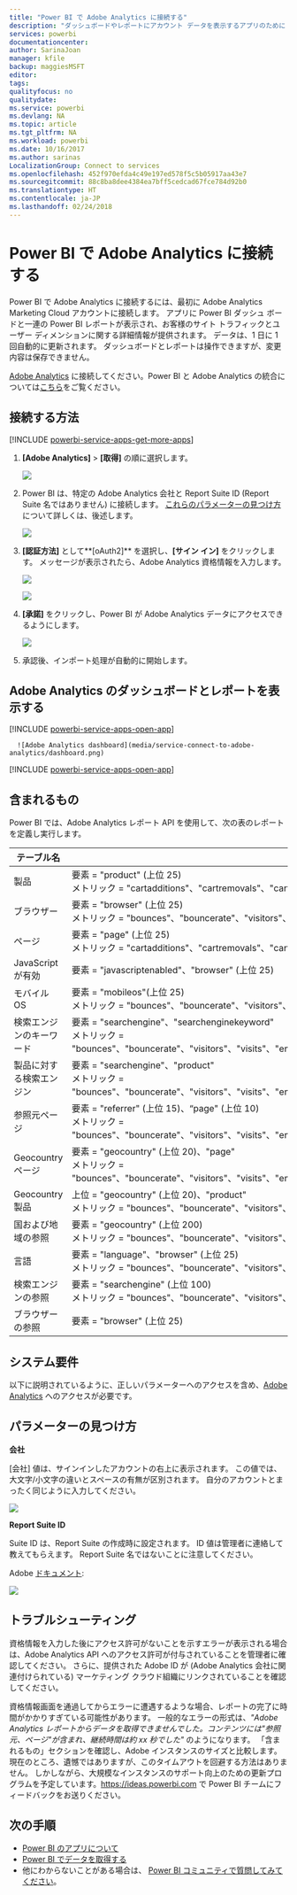 ```yaml
---
title: "Power BI で Adobe Analytics に接続する"
description: "ダッシュボードやレポートにアカウント データを表示するアプリのために Power BI から Adobe Analytics に接続します。"
services: powerbi
documentationcenter: 
author: SarinaJoan
manager: kfile
backup: maggiesMSFT
editor: 
tags: 
qualityfocus: no
qualitydate: 
ms.service: powerbi
ms.devlang: NA
ms.topic: article
ms.tgt_pltfrm: NA
ms.workload: powerbi
ms.date: 10/16/2017
ms.author: sarinas
LocalizationGroup: Connect to services
ms.openlocfilehash: 452f970efda4c49e197ed578f5c5b05917aa43e7
ms.sourcegitcommit: 88c8ba8dee4384ea7bff5cedcad67fce784d92b0
ms.translationtype: HT
ms.contentlocale: ja-JP
ms.lasthandoff: 02/24/2018
---
```

# <a name="connect-to-adobe-analytics-with-power-bi"></a>Power BI で Adobe Analytics に接続する
Power BI で Adobe Analytics に接続するには、最初に Adobe Analytics Marketing Cloud アカウントに接続します。 アプリに Power BI ダッシュ ボードと一連の Power BI レポートが表示され、お客様のサイト トラフィックとユーザー ディメンションに関する詳細情報が提供されます。 データは、1 日に 1 回自動的に更新されます。 ダッシュボードとレポートは操作できますが、変更内容は保存できません。

[Adobe Analytics](https://app.powerbi.com/getdata/services/adobe-analytics) に接続してください。Power BI と Adobe Analytics の統合については[こちら](https://powerbi.microsoft.com/integrations/adobe-analytics)をご覧ください。

## <a name="how-to-connect"></a>接続する方法
[!INCLUDE [powerbi-service-apps-get-more-apps](./includes/powerbi-service-apps-get-more-apps.md)]

1. **[Adobe Analytics]** \> **[取得]** の順に選択します。
   
   ![](media/service-connect-to-adobe-analytics/adobe.png)
2. Power BI は、特定の Adobe Analytics 会社と Report Suite ID (Report Suite 名ではありません) に接続します。 [これらのパラメーターの見つけ方](#FindingParams)について詳しくは、後述します。
   
   ![](media/service-connect-to-adobe-analytics/parameters.png)
3. **[認証方法]** として**[oAuth2]** を選択し、**[サイン イン]** をクリックします。 メッセージが表示されたら、Adobe Analytics 資格情報を入力します。 
   
    ![](media/service-connect-to-adobe-analytics/creds.png)
   
    ![](media/service-connect-to-adobe-analytics/adobe_signin.png)
4. **[承諾]** をクリックし、Power BI が Adobe Analytics データにアクセスできるようにします。
   
   ![](media/service-connect-to-adobe-analytics/adobe_authorize.png)
5. 承認後、インポート処理が自動的に開始します。 

## <a name="view-the-adobe-analytics-dashboard-and-reports"></a>Adobe Analytics のダッシュボードとレポートを表示する
[!INCLUDE [powerbi-service-apps-open-app](./includes/powerbi-service-apps-open-app.md)]

      ![Adobe Analytics dashboard](media/service-connect-to-adobe-analytics/dashboard.png)

[!INCLUDE [powerbi-service-apps-open-app](./includes/powerbi-service-apps-what-now.md)]

## <a name="whats-included"></a>含まれるもの
Power BI では、Adobe Analytics レポート API を使用して、次の表のレポートを定義し実行します。

| **テーブル名** | **列の詳細** |
| --- | --- |
| 製品 |要素 =  "product" (上位 25) </br> メトリック = "cartadditions"、"cartremovals"、"carts"、"cartviews"、"checkouts"、"revenue"、"units" |
| ブラウザー |要素 = "browser" (上位 25)</br>  メトリック = "bounces"、"bouncerate"、"visitors"、"visits"、"uniquevisitors"、"totaltimespent"、"pageviews" |
| ページ |要素 = "page" (上位 25)</br>  メトリック = "cartadditions"、"cartremovals"、"carts"、"cartviews"、"checkouts"、"revenue"、"units"、"visits"、"uniquevisitors"、"pageviews"、"bounces"、"bouncerate"、"totaltimespent" |
| JavaScript が有効 |要素 =  "javascriptenabled"、"browser" (上位 25) |
| モバイル OS |要素 = "mobileos"(上位 25)</br> メトリック = "bounces"、"bouncerate"、"visitors"、"visits"、"uniquevisitors"、"totaltimespent"、"cartadditions"、"cartremovals"、"checkouts"、"revenue"、"units"、"pageviews" |
| 検索エンジンのキーワード |要素 = "searchengine"、"searchenginekeyword"</br>  メトリック = "bounces"、"bouncerate"、"visitors"、"visits"、"entries"、"uniquevisitors"、"totaltimespent"、"cartadditions"、"cartremovals"、"carts"、"cartviews"、"checkouts"、"revenue"、"units"、"pageviews" |
| 製品に対する検索エンジン |要素 = "searchengine"、"product"</br>  メトリック = "bounces"、"bouncerate"、"visitors"、"visits"、"entries"、"uniquevisitors"、"totaltimespent"、"cartadditions"、"cartremovals"、"carts"、"cartviews"、"checkouts"、"revenue"、"units"、"pageviews" |
| 参照元ページ |要素 = "referrer" (上位 15)、“page" (上位 10)</br>  メトリック = "bounces"、"bouncerate"、"visitors"、"visits"、"entries"、"uniquevisitors"、"totaltimespent"、"cartadditions"、"cartremovals"、"carts"、"cartviews"、"checkouts"、"revenue"、"units"、"pageviews" |
| Geocountry ページ |要素 = "geocountry" (上位 20)、"page"</br>  メトリック = "bounces"、"bouncerate"、"visitors"、"visits"、"entries"、"uniquevisitors"、"totaltimespent"、"cartadditions"、"cartremovals"、"carts"、"cartviews"、"checkouts"、"revenue"、"units"、"pageviews" |
| Geocountry 製品 |上位 = "geocountry" (上位 20)、"product"</br> メトリック = "bounces"、"bouncerate"、"visitors"、"visits"、"entries"、"uniquevisitors"、"totaltimespent"、"cartadditions"、"cartremovals"、"carts"、"cartviews"、"checkouts"、"revenue"、"units" |
| 国および地域の参照 |要素 = "geocountry" (上位 200)</br>  メトリック = "bounces"、"bouncerate"、"visitors"、"visits"、"entries"、"uniquevisitors"、"totaltimespent"、"cartadditions"、"cartremovals"、"carts"、"cartviews"、"checkouts"、"revenue"、"units" |
| 言語 |要素 = "language"、"browser" (上位 25)</br>  メトリック = "bounces"、"bouncerate"、"visitors"、"visits"、"uniquevisitors"、"totaltimespent"、"pageviews"、"cartadditions"、"cartremovals"、"checkouts"、"carts"、"cartviews" |
| 検索エンジンの参照 |要素 = "searchengine" (上位 100)</br>  メトリック = "bounces"、"bouncerate"、"visitors"、"visits"、"entries"、"uniquevisitors"、"totaltimespent"、"cartadditions"、"cartremovals"、"carts"、"cartviews"、"checkouts"、"revenue"、"units" |
| ブラウザーの参照 |要素 = "browser" (上位 25) |

## <a name="system-requirements"></a>システム要件
以下に説明されているように、正しいパラメーターへのアクセスを含め、[Adobe Analytics](http://www.adobe.com/marketing-cloud/web-analytics.html) へのアクセスが必要です。

<a name="FindingParams"></a>

## <a name="finding-parameters"></a>パラメーターの見つけ方
**会社**

[会社] 値は、サインインしたアカウントの右上に表示されます。 この値では、大文字/小文字の違いとスペースの有無が区別されます。 自分のアカウントとまったく同じように入力してください。

![](media/service-connect-to-adobe-analytics/adobe_companies.png)

**Report Suite ID**

Suite ID は、Report Suite の作成時に設定されます。 ID 値は管理者に連絡して教えてもらえます。 Report Suite 名ではないことに注意してください。

Adobe [ドキュメント](https://marketing.adobe.com/resources/help/en_US/reference/new_report_suite.html):

![](media/service-connect-to-adobe-analytics/reportsuiteid.png)

## <a name="troubleshooting"></a>トラブルシューティング
資格情報を入力した後にアクセス許可がないことを示すエラーが表示される場合は、Adobe Analytics API へのアクセス許可が付与されていることを管理者に確認してください。 さらに、提供された Adobe ID が (Adobe Analytics 会社に関連付けられている) マーケティング クラウド組織にリンクされていることを確認してください。

資格情報画面を通過してからエラーに遭遇するような場合、レポートの完了に時間がかかりすぎている可能性があります。 一般的なエラーの形式は、*"Adobe Analytics レポートからデータを取得できませんでした。コンテンツには&quot;参照元、ページ&quot;が含まれ、継続時間は約 xx 秒でした"* のようになります。 「含まれるもの」セクションを確認し、Adobe インスタンスのサイズと比較します。 現在のところ、遺憾ではありますが、このタイムアウトを回避する方法はありません。 しかしながら、大規模なインスタンスのサポート向上のための更新プログラムを予定しています。https://ideas.powerbi.com で Power BI チームにフィードバックをお送りください。

## <a name="next-steps"></a>次の手順
* [Power BI のアプリについて](service-install-use-apps.md)
* [Power BI でデータを取得する](service-get-data.md)
* 他にわからないことがある場合は、 [Power BI コミュニティで質問してみてください](http://community.powerbi.com/)。

